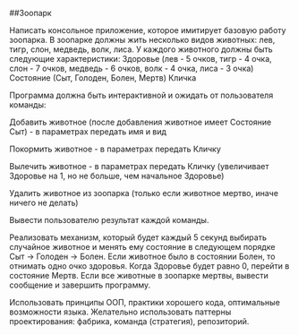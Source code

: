 ##Зоопарк

Написать консольное приложение, которое имитирует базовую работу зоопарка. В зоопарке должны жить несколько видов животных: лев, тигр, слон, медведь, волк, лиса. У каждого животного должны быть следующие характеристики: Здоровье (лев - 5 очков, тигр - 4 очка, слон - 7 очков, медведь - 6 очков, волк - 4 очка, лиса - 3 очка) Состояние (Сыт, Голоден, Болен, Мертв) Кличка

Программа должна быть интерактивной и ожидать от пользователя команды:

Добавить животное (после добавления животное имеет Состояние Сыт) - в параметрах передать имя и вид

Покормить животное - в параметрах передать Кличку

Вылечить животное - в параметрах передать Кличку (увеличивает Здоровье на 1, но не больше, чем начальное Здоровье)

Удалить животное из зоопарка (только если животное мертво, иначе ничего не делать)

Вывести пользователю результат каждой команды.

Реализовать механизм, который будет каждый 5 секунд выбирать случайное животное и менять ему состояние в следующем порядке Сыт -> Голоден -> Болен. Если животное было в состоянии Болен, то отнимать одно очко здоровья. Когда Здоровье будет равно 0, перейти в состояние Мертв. Если все животные в зоопарке мертвы, вывести сообщение и завершить программу.

Использовать принципы ООП, практики хорошего кода, оптимальные возможности языка. Желательно использовать паттерны проектирования: фабрика, команда (стратегия), репозиторий.
